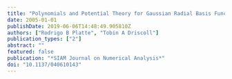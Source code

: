 ```yaml
---
title: "Polynomials and Potential Theory for Gaussian Radial Basis Function Interpolation"
date: 2005-01-01
publishDate: 2019-06-06T14:48:49.905810Z
authors: ["Rodrigo B Platte", "Tobin A Driscoll"]
publication_types: ["2"]
abstract: ""
featured: false
publication: "*SIAM Journal on Numerical Analysis*"
doi: "10.1137/040610143"
---
```


